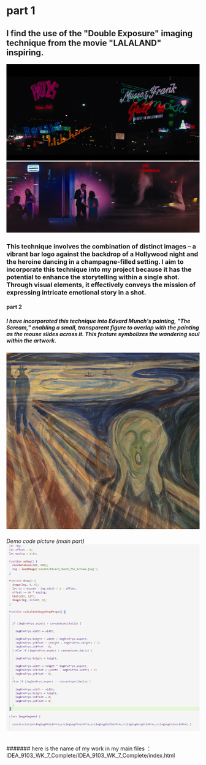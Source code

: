 # part 1
## I find the use of the "Double Exposure" imaging technique from the movie "LALALAND" inspiring. 
![lalaland](readmeimages/pictures1.png)
![lalaland](readmeimages/picture2.png)
### This technique involves the combination of distinct images – a vibrant bar logo against the backdrop of a Hollywood night and the heroine dancing in a champagne-filled setting. I aim to incorporate this technique into my project because it has the potential to enhance the storytelling within a single shot. Through visual elements, it effectively conveys the mission of expressing intricate emotional story in a shot.
#### part 2
##### I have incorporated this technique into Edvard Munch's painting, "The Scream," enabling a small, transparent figure to overlap with the painting as the mouse slides across it. This feature symbolizes the wandering soul within the artwork.
![scream](IDEA_9103_WK_7_Complete/IDEA_9103_WK_7_Complete/assets/done.png)
###### Demo code picture (main part)![code](IDEA_9103_WK_7_Complete/IDEA_9103_WK_7_Complete/assets/code.png)
####### here is the name of my work in my main files ： IDEA_9103_WK_7_Complete/IDEA_9103_WK_7_Complete/index.html
